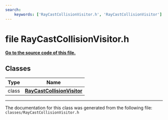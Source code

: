 ```yaml
---
search:
    keywords: ['RayCastCollisionVisitor.h', 'RayCastCollisionVisitor']
---
```


# file RayCastCollisionVisitor.h

**[Go to the source code of this file.](_ray_cast_collision_visitor_8h_source.md)**
## Classes

|Type|Name|
|-----|-----|
|class|[**RayCastCollisionVisitor**](class_ray_cast_collision_visitor.md)|




----------------------------------------
The documentation for this class was generated from the following file: `classes/RayCastCollisionVisitor.h`
